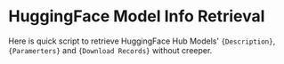 # HuggingFace Model Info Retrieval
Here is quick script to retrieve HuggingFace Hub Models' `{Description}`, `{Paramerters}` and `{Download Records}` without creeper.

